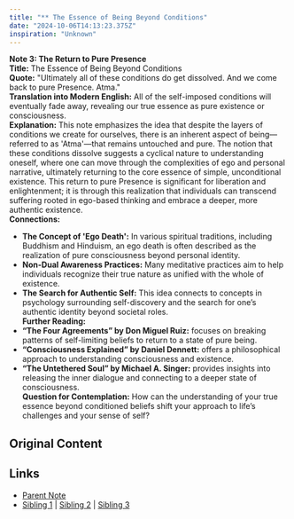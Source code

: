 ```yaml
---
title: "** The Essence of Being Beyond Conditions"
date: "2024-10-06T14:13:23.375Z"
inspiration: "Unknown"
---
```


  
**Note 3: The Return to Pure Presence**  
**Title:** The Essence of Being Beyond Conditions  
**Quote:** "Ultimately all of these conditions do get dissolved. And we come back to pure Presence. Atma."  
**Translation into Modern English:** All of the self-imposed conditions will eventually fade away, revealing our true essence as pure existence or consciousness.  
**Explanation:** This note emphasizes the idea that despite the layers of conditions we create for ourselves, there is an inherent aspect of being—referred to as 'Atma'—that remains untouched and pure. The notion that these conditions dissolve suggests a cyclical nature to understanding oneself, where one can move through the complexities of ego and personal narrative, ultimately returning to the core essence of simple, unconditional existence. This return to pure Presence is significant for liberation and enlightenment; it is through this realization that individuals can transcend suffering rooted in ego-based thinking and embrace a deeper, more authentic existence.  
**Connections:**  
- **The Concept of 'Ego Death':** In various spiritual traditions, including Buddhism and Hinduism, an ego death is often described as the realization of pure consciousness beyond personal identity.  
- **Non-Dual Awareness Practices:** Many meditative practices aim to help individuals recognize their true nature as unified with the whole of existence.  
- **The Search for Authentic Self:** This idea connects to concepts in psychology surrounding self-discovery and the search for one’s authentic identity beyond societal roles.   
**Further Reading:**  
- **“The Four Agreements” by Don Miguel Ruiz:** focuses on breaking patterns of self-limiting beliefs to return to a state of pure being.  
- **“Consciousness Explained” by Daniel Dennett:** offers a philosophical approach to understanding consciousness and existence.  
- **“The Untethered Soul” by Michael A. Singer:** provides insights into releasing the inner dialogue and connecting to a deeper state of consciousness.  
**Question for Contemplation:** How can the understanding of your true essence beyond conditioned beliefs shift your approach to life’s challenges and your sense of self?  


## Original Content



## Links

- [Parent Note](/parent-note.md)
- [Sibling 1](/zettel1.md) | [Sibling 2](/zettel2.md) | [Sibling 3](/zettel3.md)
